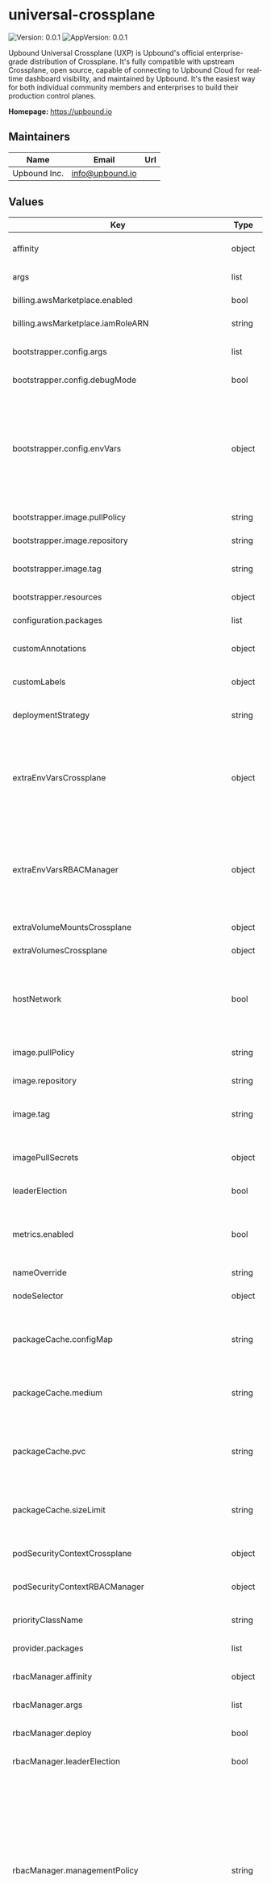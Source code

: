 # universal-crossplane

![Version: 0.0.1](https://img.shields.io/badge/Version-0.0.1-informational?style=flat-square) ![AppVersion: 0.0.1](https://img.shields.io/badge/AppVersion-0.0.1-informational?style=flat-square)

Upbound Universal Crossplane (UXP) is Upbound's official enterprise-grade
distribution of Crossplane. It's fully compatible with upstream Crossplane,
open source, capable of connecting to Upbound Cloud for real-time dashboard
visibility, and maintained by Upbound. It's the easiest way for both
individual community members and enterprises to build their production control
planes.

**Homepage:** <https://upbound.io>

## Maintainers

| Name | Email | Url |
| ---- | ------ | --- |
| Upbound Inc. | <info@upbound.io> |  |

## Values

| Key | Type | Default | Description |
|-----|------|---------|-------------|
| affinity | object | `{}` | Add `affinities` to the Crossplane pod deployment. |
| args | list | `[]` | Add custom arguments to the Crossplane pod. |
| billing.awsMarketplace.enabled | bool | `false` | Enable AWS Marketplace billing. |
| billing.awsMarketplace.iamRoleARN | string | `"arn:aws:iam::<ACCOUNT_ID>:role/<ROLE_NAME>"` | AWS Marketplace billing IAM role ARN. |
| bootstrapper.config.args | list | `[]` | List of additional args for the bootstrapper deployment. |
| bootstrapper.config.debugMode | bool | `false` | Enable debug mode for bootstrapper. |
| bootstrapper.config.envVars | object | `{}` | List of additional environment variables for the bootstrapper deployment. EXAMPLE envVars:   sample.key: value1   ANOTHER.KEY: value2 RESULT   - name: sample_key     value: "value1"   - name: ANOTHER_KEY     value: "value2" |
| bootstrapper.image.pullPolicy | string | `"IfNotPresent"` | Bootstrapper image pull policy. |
| bootstrapper.image.repository | string | `"xpkg.upbound.io/upbound/uxp-bootstrapper"` | Bootstrapper image repository. |
| bootstrapper.image.tag | string | `""` | Bootstrapper image tag: if not set, appVersion field from Chart.yaml is used. |
| bootstrapper.resources | object | `{}` | Resources configuration for bootstrapper. |
| configuration.packages | list | `[]` | A list of Configuration packages to install. |
| customAnnotations | object | `{}` | Add custom `annotations` to the Crossplane pod deployment. |
| customLabels | object | `{}` | Add custom `labels` to the Crossplane pod deployment. |
| deploymentStrategy | string | `"RollingUpdate"` | The deployment strategy for the Crossplane and RBAC Manager pods. |
| extraEnvVarsCrossplane | object | `{}` | Add custom environmental variables to the Crossplane pod deployment. Replaces any `.` in a variable name with `_`. For example, `SAMPLE.KEY=value1` becomes `SAMPLE_KEY=value1`. |
| extraEnvVarsRBACManager | object | `{}` | Add custom environmental variables to the RBAC Manager pod deployment. Replaces any `.` in a variable name with `_`. For example, `SAMPLE.KEY=value1` becomes `SAMPLE_KEY=value1`. |
| extraVolumeMountsCrossplane | object | `{}` | Add custom `volumeMounts` to the Crossplane pod. |
| extraVolumesCrossplane | object | `{}` | Add custom `volumes` to the Crossplane pod. |
| hostNetwork | bool | `false` | Enable `hostNetwork` for the Crossplane deployment. Caution: enabling `hostNetwork`` grants the Crossplane Pod access to the host network namespace. |
| image.pullPolicy | string | `"IfNotPresent"` | The image pull policy used for Crossplane and RBAC Manager pods. |
| image.repository | string | `"upbound/crossplane"` | Repository for the Crossplane pod image. |
| image.tag | string | `"v1.13.2-up.1"` | The Crossplane image tag. Defaults to the value of `appVersion` in Chart.yaml. |
| imagePullSecrets | object | `{}` | The imagePullSecret names to add to the Crossplane ServiceAccount. |
| leaderElection | bool | `true` | Enable [leader election](https://docs.crossplane.io/latest/concepts/pods/#leader-election) for the Crossplane pod. |
| metrics.enabled | bool | `false` | Enable Prometheus path, port and scrape annotations and expose port 8080 for both the Crossplane and RBAC Manager pods. |
| nameOverride | string | `"crossplane"` |  |
| nodeSelector | object | `{}` | Add `nodeSelectors` to the Crossplane pod deployment. |
| packageCache.configMap | string | `""` | The name of a ConfigMap to use as the package cache. Disables the default package cache `emptyDir` Volume. |
| packageCache.medium | string | `""` | Set to `Memory` to hold the package cache in a RAM-backed file system. Useful for Crossplane development. |
| packageCache.pvc | string | `""` | The name of a PersistentVolumeClaim to use as the package cache. Disables the default package cache `emptyDir` Volume. |
| packageCache.sizeLimit | string | `"20Mi"` | The size limit for the package cache. If medium is `Memory` the `sizeLimit` can't exceed Node memory. |
| podSecurityContextCrossplane | object | `{}` | Add a custom `securityContext` to the Crossplane pod. |
| podSecurityContextRBACManager | object | `{}` | Add a custom `securityContext` to the RBAC Manager pod. |
| priorityClassName | string | `""` | The PriorityClass name to apply to the Crossplane and RBAC Manager pods. |
| provider.packages | list | `[]` | A list of Provider packages to install. |
| rbacManager.affinity | object | `{}` | Add `affinities` to the RBAC Manager pod deployment. |
| rbacManager.args | list | `[]` | Add custom arguments to the RBAC Manager pod. |
| rbacManager.deploy | bool | `true` | Deploy the RBAC Manager pod and its required roles. |
| rbacManager.leaderElection | bool | `true` | Enable [leader election](https://docs.crossplane.io/latest/concepts/pods/#leader-election) for the RBAC Manager pod. |
| rbacManager.managementPolicy | string | `"Basic"` | Defines the Roles and ClusterRoles the RBAC Manager creates and manages. - A policy of `Basic` creates and binds Roles only for the Crossplane ServiceAccount, Provider ServiceAccounts and creates Crossplane ClusterRoles. - A policy of `All` includes all the `Basic` settings and also creates Crossplane Roles in all namespaces. - Read the Crossplane docs for more information on the [RBAC Roles and ClusterRoles](https://docs.crossplane.io/latest/concepts/pods/#crossplane-clusterroles) |
| rbacManager.nodeSelector | object | `{}` | Add `nodeSelectors` to the RBAC Manager pod deployment. |
| rbacManager.replicas | int | `1` | The number of RBAC Manager pod `replicas` to deploy. |
| rbacManager.skipAggregatedClusterRoles | bool | `false` | Don't install aggregated Crossplane ClusterRoles. |
| rbacManager.tolerations | list | `[]` | Add `tolerations` to the RBAC Manager pod deployment. |
| registryCaBundleConfig.key | string | `""` | The ConfigMap key containing a custom CA bundle to enable fetching packages from registries with unknown or untrusted certificates. |
| registryCaBundleConfig.name | string | `""` | The ConfigMap name containing a custom CA bundle to enable fetching packages from registries with unknown or untrusted certificates. |
| replicas | int | `1` | The number of Crossplane pod `replicas` to deploy. |
| resourcesCrossplane.limits.cpu | string | `"3000m"` | CPU resource limits for the Crossplane pod. |
| resourcesCrossplane.limits.memory | string | `"3Gi"` | Memory resource limits for the Crossplane pod. |
| resourcesCrossplane.requests.cpu | string | `"3000m"` | CPU resource requests for the Crossplane pod. |
| resourcesCrossplane.requests.memory | string | `"2Gi"` | Memory resource requests for the Crossplane pod. |
| resourcesRBACManager.limits.cpu | string | `"3000m"` | CPU resource limits for the RBAC Manager pod. |
| resourcesRBACManager.limits.memory | string | `"3Gi"` | Memory resource limits for the RBAC Manager pod. |
| resourcesRBACManager.requests.cpu | string | `"3000m"` | CPU resource requests for the RBAC Manager pod. |
| resourcesRBACManager.requests.memory | string | `"2Gi"` | Memory resource requests for the RBAC Manager pod. |
| securityContextCrossplane.allowPrivilegeEscalation | bool | `false` | Enable `allowPrivilegeEscalation` for the Crossplane pod. |
| securityContextCrossplane.readOnlyRootFilesystem | bool | `true` | Set the Crossplane pod root file system as read-only. |
| securityContextCrossplane.runAsGroup | int | `65532` | The group ID used by the Crossplane pod. |
| securityContextCrossplane.runAsUser | int | `65532` | The user ID used by the Crossplane pod. |
| securityContextRBACManager.allowPrivilegeEscalation | bool | `false` | Enable `allowPrivilegeEscalation` for the RBAC Manager pod. |
| securityContextRBACManager.readOnlyRootFilesystem | bool | `true` | Set the RBAC Manager pod root file system as read-only. |
| securityContextRBACManager.runAsGroup | int | `65532` | The group ID used by the RBAC Manager pod. |
| securityContextRBACManager.runAsUser | int | `65532` | The user ID used by the RBAC Manager pod. |
| serviceAccount.customAnnotations | object | `{}` | Add custom `annotations` to the Crossplane ServiceAccount. |
| tolerations | list | `[]` | Add `tolerations` to the Crossplane pod deployment. |
| webhooks.enabled | bool | `true` | Enable webhooks for Crossplane and installed Provider packages. |
| xfn.args | list | `[]` | Add custom arguments to the Composite functions runner container. |
| xfn.cache.configMap | string | `""` | The name of a ConfigMap to use as the Composite function runner package cache. Disables the default Composite function runner package cache `emptyDir` Volume. |
| xfn.cache.medium | string | `""` | Set to `Memory` to hold the Composite function runner package cache in a RAM-backed file system. Useful for Crossplane development. |
| xfn.cache.pvc | string | `""` | The name of a PersistentVolumeClaim to use as the Composite function runner package cache. Disables the default Composite function runner package cache `emptyDir` Volume. |
| xfn.cache.sizeLimit | string | `"1Gi"` | The size limit for the Composite function runner package cache. If medium is `Memory` the `sizeLimit` can't exceed Node memory. |
| xfn.enabled | bool | `false` | Enable the alpha Composition functions (`xfn`) sidecar container. Also requires Crossplane `args` value `--enable-composition-functions` set. |
| xfn.extraEnvVars | object | `{}` | Add custom environmental variables to the Composite function runner container. Replaces any `.` in a variable name with `_`. For example, `SAMPLE.KEY=value1` becomes `SAMPLE_KEY=value1`. |
| xfn.image.pullPolicy | string | `"IfNotPresent"` | Composite function runner container image pull policy. |
| xfn.image.repository | string | `"upbound/xfn"` | Composite function runner container image. |
| xfn.image.tag | string | `"v1.13.2-up.1"` | Composite function runner container image tag. Defaults to the value of `appVersion` in Chart.yaml. |
| xfn.resources.limits.cpu | string | `"2000m"` | CPU resource limits for the Composite function runner container. |
| xfn.resources.limits.memory | string | `"2Gi"` | Memory resource limits for the Composite function runner container. |
| xfn.resources.requests.cpu | string | `"1000m"` | CPU resource requests for the Composite function runner container. |
| xfn.resources.requests.memory | string | `"1Gi"` | Memory resource requests for the Composite function runner container. |
| xfn.securityContext.allowPrivilegeEscalation | bool | `false` | Enable `allowPrivilegeEscalation` for the Composite function runner container. |
| xfn.securityContext.capabilities.add | list | `["SETUID","SETGID"]` | Set Linux capabilities for the Composite function runner container. The default values allow the container to create an unprivileged user namespace for running Composite function containers. |
| xfn.securityContext.readOnlyRootFilesystem | bool | `true` | Set the Composite function runner container root file system as read-only. |
| xfn.securityContext.runAsGroup | int | `65532` | The group ID used by the Composite function runner container. |
| xfn.securityContext.runAsUser | int | `65532` | The user ID used by the Composite function runner container. |
| xfn.securityContext.seccompProfile.type | string | `"Unconfined"` | Apply a `seccompProfile` to the Composite function runner container. The default value allows the Composite function runner container permissions to use the `unshare` syscall. |

